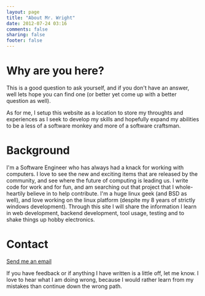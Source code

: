 ```yaml
---
layout: page
title: "About Mr. Wright"
date: 2012-07-24 03:16
comments: false
sharing: false
footer: false
---
```


# Why are you here?

This is a good question to ask yourself, and if you don't have an answer, well lets 
hope you can find one (or better yet come up with a better question as well).    

As for me, I setup this website as a location to store my throughts and experiences 
as I seek to develop my skills and hopefully expand my abilities to be a less of a 
software monkey and more of a software craftsman.    

# Background

I'm a Software Engineer who has always had a knack for working with computers.  I love to 
see the new and exciting items that are released by the community, and see where the future of 
computing is leading us.  I write code for work and for fun, and am searching out that project 
that I whole-heartily believe in to help contribute.  I'm a huge linux geek (and BSD as well), 
and love working on the linux platform (despite my 8 years of strictly windows development). 
Through this site I will share the information I learn in web development, backend development,
tool usage, testing and to shake things up hobby electronics.   

# Contact

[Send me an email](mailto:wrightcoder.github@gmail.com)  

If you have feedback or if anything I have written is a little off, let me know.  I love to hear
what I am doing wrong, because I would rather learn from my mistakes than continue down the 
wrong path. 

